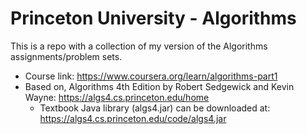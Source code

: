 # Princeton University - Algorithms

This is a repo with a collection of my version of the Algorithms assignments/problem sets.

- Course link: https://www.coursera.org/learn/algorithms-part1
- Based on, Algorithms 4th Edition by Robert Sedgewick and Kevin Wayne: https://algs4.cs.princeton.edu/home
  - Textbook Java library (algs4.jar) can be downloaded at: https://algs4.cs.princeton.edu/code/algs4.jar
